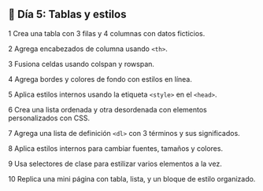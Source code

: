  ## 📅 Día 5: Tablas y estilos

1 Crea una tabla con 3 filas y 4 columnas con datos ficticios.

2 Agrega encabezados de columna usando ``<th>``.

3 Fusiona celdas usando colspan y rowspan.

4 Agrega bordes y colores de fondo con estilos en línea.

5 Aplica estilos internos usando la etiqueta ``<style>`` en el ``<head>``.

6 Crea una lista ordenada y otra desordenada con elementos personalizados con CSS.

7 Agrega una lista de definición ``<dl>`` con 3 términos y sus significados.

8 Aplica estilos internos para cambiar fuentes, tamaños y colores.

9 Usa selectores de clase para estilizar varios elementos a la vez.

10 Replica una mini página con tabla, lista, y un bloque de estilo organizado.